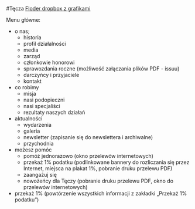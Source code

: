 #Tęcza
[Floder dropbox z grafikami](https://www.dropbox.com/sh/8mrqyi4l1xh17gq/AABr3CyciBNlPxdlSJEjyfgKa)

Menu główne: 
* o nas;
  - historia
  - profil działalności
  - media
  - zarząd
  - członkowie honorowi
  - sprawozdania roczne (możliwość załączania plików PDF - issuu)
  - darczyńcy i przyjaciele
  - kontakt
* co robimy
  - misja
  - nasi podopieczni
  - nasi specjaliści
  - rezultaty naszych działań
* aktualności
  - wydarzenia
  - galeria
  - newsletter (zapisanie się do newslettera i archiwalne)
  - przychodnia
* możesz pomóc
  - pomóż jednorazowo (okno przelewów internetowych)
  - przekaż 1% podatku (podlinkowane bannery do rozliczania się przez Internet, miejsca na plakat 1%, pobranie druku przelewu PDF)
  - zaangażuj się
  - nowożeńcy dla Tęczy (pobranie druku przelewu PDF, okno do przelewów internetowych)
* przekaż 1% (powtórzenie wszystkich informacji z zakładki „Przekaż 1% podatku”)
